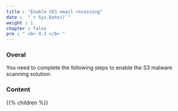 ```yaml
---
title : "Enable SES email receiving"
date :  "`r Sys.Date()`" 
weight : 1
chapter : false
pre : " <b> 4.1 </b> "
---
```


### Overal

You need to complete the following steps to enable the S3 malware scanning solution:

### Content
{{% children  %}}